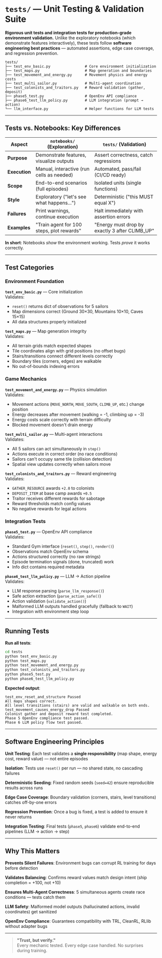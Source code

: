 # `tests/` — Unit Testing & Validation Suite

**Rigorous unit tests and integration tests for production-grade environment validation.** Unlike the exploratory notebooks (which demonstrate features interactively), these tests follow **software engineering best practices** — automated assertions, edge case coverage, and regression prevention.

```
tests/
├── test_env_basic.py                # Core environment initialization
├── test_maps.py                     # Map generation and boundaries
├── test_movement_and_energy.py      # Movement physics and energy costs
├── test_multi_sailor.py             # Multi-agent coordination
├── test_colonists_and_traitors.py   # Reward validation (gather, deposit)
├── phase5_test.py                   # OpenEnv API compliance
├── phase6_test_llm_policy.py        # LLM integration (prompt → action)
└── llm_interface.py                 # Helper functions for LLM tests
```

---

## Tests vs. Notebooks: Key Differences

| Aspect | `notebooks/` (Exploration) | `tests/` (Validation) |
|--------|---------------------------|----------------------|
| **Purpose** | Demonstrate features, visualize outputs | Assert correctness, catch regressions |
| **Execution** | Manual, interactive (run cells as needed) | Automated, pass/fail (CI/CD ready) |
| **Scope** | End-to-end scenarios (full episodes) | Isolated units (single functions) |
| **Style** | Exploratory ("let's see what happens...") | Deterministic ("this MUST equal X") |
| **Failures** | Print warnings, continue execution | Halt immediately with assertion errors |
| **Examples** | "Train agent for 100 steps, plot rewards" | "Energy must drop by exactly 3 after CLIMB_UP" |

**In short**: Notebooks *show* the environment working. Tests *prove* it works correctly.

---

## Test Categories

### Environment Foundation

**`test_env_basic.py`** — Core initialization  
Validates:
- `reset()` returns dict of observations for 5 sailors
- Map dimensions correct (Ground 30×30, Mountains 10×10, Caves 15×15)
- All data structures properly initialized

**`test_maps.py`** — Map generation integrity  
Validates:
- All terrain grids match expected shapes
- Tile coordinates align with grid positions (no offset bugs)
- Stairs/transitions connect different levels correctly
- Boundary tiles (corners, edges) are walkable
- No out-of-bounds indexing errors

### Game Mechanics

**`test_movement_and_energy.py`** — Physics simulation  
Validates:
- Movement actions (`MOVE_NORTH`, `MOVE_SOUTH`, `CLIMB_UP`, etc.) change position
- Energy decreases after movement (walking = -1, climbing up = -3)
- Energy costs scale correctly with terrain difficulty
- Blocked movement doesn't drain energy

**`test_multi_sailor.py`** — Multi-agent interactions  
Validates:
- All 5 sailors can act simultaneously in `step()`
- Actions execute in correct order (no race conditions)
- Sailors can't occupy same tile (collision detection)
- Spatial view updates correctly when sailors move

**`test_colonists_and_traitors.py`** — Reward engineering  
Validates:
- `GATHER_RESOURCE` awards `+2.0` to colonists
- `DEPOSIT_ITEM` at base camp awards `+0.5`
- Traitor receives different rewards for sabotage
- Reward thresholds match config values
- No negative rewards for legal actions

### Integration Tests

**`phase5_test.py`** — OpenEnv API compliance  
Validates:
- Standard Gym interface (`reset()`, `step()`, `render()`)
- Observations match OpenEnv schema
- Actions structured correctly (no raw strings)
- Episode termination signals (done, truncated) work
- Info dict contains required metadata

**`phase6_test_llm_policy.py`** — LLM → Action pipeline  
Validates:
- LLM response parsing (`parse_llm_response()`)
- Safe action extraction (`parse_action_safe()`)
- Action validation (`validate_action()`)
- Malformed LLM outputs handled gracefully (fallback to `WAIT`)
- Integration with environment step loop

---

## Running Tests

**Run all tests**:
```bash
cd tests
python test_env_basic.py
python test_maps.py
python test_movement_and_energy.py
python test_colonists_and_traitors.py
python phase5_test.py
python phase6_test_llm_policy.py
```

**Expected output**:
```
test_env_reset_and_structure Passed
All maps shapes correct.
All level transitions (stairs) are valid and walkable on both ends.
test_movement_causes_energy_drop Passed
Colonist gather and deposit reward test completed.
Phase 5 OpenEnv compliance test passed.
Phase 6 LLM policy flow test passed.
```

---

## Software Engineering Principles

**Unit Testing**: Each test validates a **single responsibility** (map shape, energy cost, reward value) — not entire episodes

**Isolation**: Tests use `reset()` per run — no shared state, no cascading failures

**Deterministic Seeding**: Fixed random seeds (`seed=42`) ensure reproducible results across runs

**Edge Case Coverage**: Boundary validation (corners, stairs, level transitions) catches off-by-one errors

**Regression Prevention**: Once a bug is fixed, a test is added to ensure it never returns

**Integration Testing**: Final tests (`phase5`, `phase6`) validate end-to-end pipelines (LLM → action → step)

---

## Why This Matters

**Prevents Silent Failures**: Environment bugs can corrupt RL training for days before detection  

**Validates Balancing**: Confirms reward values match design intent (ship completion = +100, not +10)  

**Ensures Multi-Agent Correctness**: 5 simultaneous agents create race conditions — tests catch them  

**LLM Safety**: Malformed model outputs (hallucinated actions, invalid coordinates) get sanitized  

**OpenEnv Compliance**: Guarantees compatibility with TRL, CleanRL, RLlib without adapter bugs

---

> **"Trust, but verify."**  
> Every mechanic tested. Every edge case handled. No surprises during training.